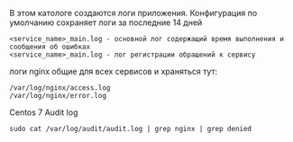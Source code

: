 В этом катологе создаются логи приложения. Конфигурация по умолчанию сохраняет логи за последние 14 дней
```
<service_name>_main.log - основной лог содержащий время выполнения и сообщения об ошибках
<service_name>_main.log - лог регистрации обращений к сервису
```
логи nginx общие для всех сервисов и храняться тут:

```
/var/log/nginx/access.log
/var/log/nginx/error.log
```

Centos 7 Audit log
```
sudo cat /var/log/audit/audit.log | grep nginx | grep denied
```